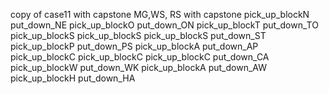 copy of case11 with capstone MG,WS, RS with capstone
pick_up_blockN
put_down_NE
pick_up_blockO
put_down_ON
pick_up_blockT
put_down_TO
pick_up_blockS
pick_up_blockS
pick_up_blockS
put_down_ST
pick_up_blockP
put_down_PS
pick_up_blockA
put_down_AP
pick_up_blockC
pick_up_blockC
pick_up_blockC
put_down_CA
pick_up_blockW
put_down_WK
pick_up_blockA
put_down_AW
pick_up_blockH
put_down_HA